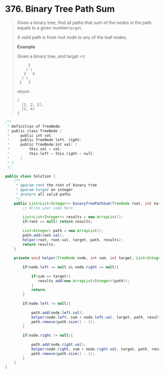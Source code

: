 # 376. Binary Tree Path Sum

> Given a binary tree, find all paths that sum of the nodes in the path equals to a given number`target`.
>
> A valid path is from root node to any of the leaf nodes.
>
> **Example**
>
> Given a binary tree, and target =`5`:
>
> ```
>      1
>     / \
>    2   4
>   / \
>  2   3
>
> ```
>
> return
>
> ```
> [
>   [1, 2, 2],
>   [1, 4]
> ]
> ```

```java
/**
 * Definition of TreeNode:
 * public class TreeNode {
 *     public int val;
 *     public TreeNode left, right;
 *     public TreeNode(int val) {
 *         this.val = val;
 *         this.left = this.right = null;
 *     }
 * }
 */

public class Solution {
    /**
     * @param root the root of binary tree
     * @param target an integer
     * @return all valid paths
     */
    public List<List<Integer>> binaryTreePathSum(TreeNode root, int target) {
        // Write your code here
        
        List<List<Integer>> results = new ArrayList();
        if(root == null) return results;
        
        List<Integer> path = new ArrayList();
        path.add(root.val);
        helper(root, root.val, target, path, results);
        return results;
    }
    
    private void helper(TreeNode node, int sum, int target, List<Integer> path, List<List<Integer>> results){
        
        if(node.left == null && node.right == null){
            
            if(sum == target){
               results.add(new ArrayList<Integer>(path));
            }
            return;
        }
        
        if(node.left != null){
            
            path.add(node.left.val);
            helper(node.left, sum + node.left.val, target, path, results);
            path.remove(path.size() - 1);
        }
        
        if(node.right != null){
            
            path.add(node.right.val);
            helper(node.right, sum + node.right.val, target, path, results);
            path.remove(path.size() - 1);
        }
    }
}
```



